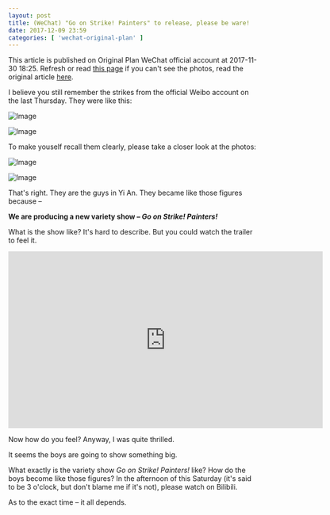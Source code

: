 ```yaml
---
layout: post
title: (WeChat) "Go on Strike! Painters" to release, please be ware!
date: 2017-12-09 23:59
categories: [ 'wechat-original-plan' ]
---
```


This article is published on Original Plan WeChat official account at 2017-11-30 18:25. Refresh or read [this page](https://github.com/Quadrifolium/originalplan/blob/gh-pages/_posts/WeChat/2017-12-09-WeChat-Original-Plan.md) if you can't see the photos, read the original article [here](https://mp.weixin.qq.com/s/veiZ_0hkuP4yjWWl8uosMA).

<!-- more -->

I believe you still remember the strikes from the official Weibo account on the last Thursday. They were like this:

![Image](http://mmbiz.qpic.cn/mmbiz_png/XOMVurd7hjSq7GY7WQSujYytuZ8daYb2b7bbC7ibdD0OPbCuZX3FFJaQfqN7RjpjBNnRbiagbNbu4tVYkoMiaqUtA/640)

![Image](http://mmbiz.qpic.cn/mmbiz_png/XOMVurd7hjSq7GY7WQSujYytuZ8daYb2MZkmx3uqcmibx8ozKMRAylvV7YaWY6hBViayRlGoE6cEKnHHdHpL4DNQ/640)

To make youself recall them clearly, please take a closer look at the photos:

![Image](http://mmbiz.qpic.cn/mmbiz_jpg/XOMVurd7hjSq7GY7WQSujYytuZ8daYb2Qy0m1IuIsX9UjicvOMIxVrwDOX4A51Wr9POjd72qh5kd1bXUNFibP3VQ/640)

![Image](http://mmbiz.qpic.cn/mmbiz_jpg/XOMVurd7hjSq7GY7WQSujYytuZ8daYb2amdVCG2kDDibm61sWgx4hDmLIXA2AHDZIcm8dsIicfxFIPGEuJbuq2qQ/640)

That's right. They are the guys in Yi An. They became like those figures because –

**We are producing a new variety show – *Go on Strike! Painters!***

What is the show like? It's hard to describe. But you could watch the trailer to feel it.

<iframe class="video_iframe" data-vidtype="2" allowfullscreen="" data-ratio="1.7647058823529411" data-w="480" data-src="https://v.qq.com/iframe/player.html?vid=x0512d7zqso&amp;width=634&amp;height=356.625&amp;auto=0" style="display: block; width: 634px !important; height: 356.625px !important; overflow: hidden;" data-vh="356.625" data-vw="634" src="https://v.qq.com/iframe/player.html?vid=x0512d7zqso&amp;width=634&amp;height=356.625&amp;auto=0" scrolling="no" width="634" height="356.625" frameborder="0"></iframe>

Now how do you feel? Anyway, I was quite thrilled.

It seems the boys are going to show something big.

What exactly is the variety show *Go on Strike! Painters!* like? How do the boys become like those figures? In the afternoon of this Saturday (it's said to be 3 o'clock, but don't blame me if it's not), please watch on Bilibili.

As to the exact time – it all depends.
